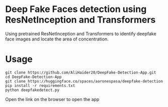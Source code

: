 # Deep Fake Faces detection using ResNetInception and Transformers

Using pretrained ResNetInception and Transformers to identify deepfake face images and locate the area of concentration.

# Usage

```
git clone https://github.com/AliHaider20/DeepFake-Detection-App.git
cd DeepFake-Detection-App
git clone https://huggingface.co/spaces/aaronespasa/deepfake-detection
pip install -r requirements.txt
python deepfakedetect.py
```

Open the link on the browser to open the app

